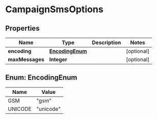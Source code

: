 

# CampaignSmsOptions

## Properties

Name | Type | Description | Notes
------------ | ------------- | ------------- | -------------
**encoding** | [**EncodingEnum**](#EncodingEnum) |  |  [optional]
**maxMessages** | **Integer** |  |  [optional]



## Enum: EncodingEnum

Name | Value
---- | -----
GSM | &quot;gsm&quot;
UNICODE | &quot;unicode&quot;



